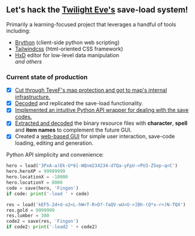 ## Let's hack the [Twilight Eve's](https://tever.xyz/) save-load system!  

Primarily a learning-focused project that leverages a handful of tools including:
- [Brython](https://brython.info/) (client-side python web scripting)
- [Tailwindcss](https://tailwindcss.com/) (html-oriented CSS framework)
- [HxD](https://mh-nexus.de/en/hxd/) editor for low-level data manipulation  
*and others*

### Current state of production
- [x] [Cut through TeveF's map protection and got to map's internal infrastructure.](original/war3map_refactored_1.j)
- [x] [Decoded](src/utilities/translation.py) and replicated the save-load functionality.
- [x] [Implemented an intuitive Python API wrapper for dealing with the save codes.](src/tevehack.py)
- [x] [Extracted and decoded](src/utilities/script.py) the binary resource files with **character**, **spell** and **item names** to complement the future GUI.
- [x] Created a [web-based GUI](https://PteNiX.github.io/laughing-engine) for simple user interaction, save-code loading, editing and generation.

Python API simplicity and convenience:
```py
hero = load('3PxA-a)Ek-U*6[-WQnm234234-d7Qa-yFpU-<PU3-Z5ep-q<C')
hero.heroXP = 99999999
hero.locationX = -10000
hero.locationY = 8000
code = save(hero, 'Fingon')
if code: print('-load ' + code)

res = load('kEF5-2d+d-o2<L-hW<T-R>D?-faQV-wU>U->]Bh-(Q*x-r<)N-TQX')
res.gold = 9999999
res.lumber = 300
code2 = save(res, 'Fingon')
if code2: print('-load2 ' + code2)
```
